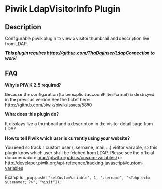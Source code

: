 # Piwik LdapVisitorInfo Plugin

## Description

Configurable piwik plugin to view a visitor thumbnail and description live from LDAP.

***This plugin requires https://github.com/ThaDafinser/LdapConnection to work!***

## FAQ

__Why is PIWIK 2.5 required?__

Because the configuration (to be explicit accountFilterFormat) is destroyed in the previous version
See the ticket here: https://github.com/piwik/piwik/issues/5890


__What does this plugin do?__

It displays live a thumbnail and a description in the visitor detail page from LDAP


__How to tell Piwik which user is currently using your website?__

You need so track a custom user (username, mail, ...) visitor variable, so this plugin know which user shall be fetched from LDAP.
Please see the official documentation: http://piwik.org/docs/custom-variables/ or http://developer.piwik.org/api-reference/tracking-javascript#custom-variables

Example:
`_paq.push(["setCustomVariable", 1, "username", "<?php echo $usenamer; ?>", "visit"]);`
